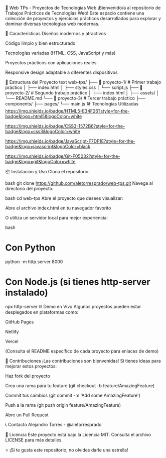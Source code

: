🌟 Web TPs - Proyectos de Tecnologías Web
¡Bienvenido/a al repositorio de Trabajos Prácticos de Tecnologías Web! Este espacio contiene una colección de proyectos y ejercicios prácticos desarrollados para explorar y dominar diversas tecnologías web modernas.

🚀 Características
Diseños modernos y atractivos

Código limpio y bien estructurado

Tecnologías variadas (HTML, CSS, JavaScript y más)

Proyectos prácticos con aplicaciones reales

Responsive design adaptable a diferentes dispositivos

📂 Estructura del Proyecto
text
web-tps/
├── 📁 proyecto-1/          # Primer trabajo práctico
│   ├── index.html
│   ├── styles.css
│   └── script.js
├── 📁 proyecto-2/          # Segundo trabajo práctico
│   ├── index.html
│   ├── assets/
│   └── README.md
└── 📁 proyecto-3/          # Tercer trabajo práctico
    ├── components/
    ├── pages/
    └── main.js
🛠️ Tecnologías Utilizadas
https://img.shields.io/badge/HTML5-E34F26?style=for-the-badge&logo=html5&logoColor=white

https://img.shields.io/badge/CSS3-1572B6?style=for-the-badge&logo=css3&logoColor=white

https://img.shields.io/badge/JavaScript-F7DF1E?style=for-the-badge&logo=javascript&logoColor=black

https://img.shields.io/badge/Git-F05032?style=for-the-badge&logo=git&logoColor=white

📦 Instalación y Uso
Clona el repositorio:

bash
git clone https://github.com/aletorresprado/web-tps.git
Navega al directorio del proyecto:

bash
cd web-tps
Abre el proyecto que desees visualizar:

Abre el archivo index.html en tu navegador favorito

O utiliza un servidor local para mejor experiencia:

bash
# Con Python
python -m http.server 8000

# Con Node.js (si tienes http-server instalado)
npx http-server
🌐 Demo en Vivo
Algunos proyectos pueden estar desplegados en plataformas como:

GitHub Pages

Netlify

Vercel

(Consulta el README específico de cada proyecto para enlaces de demo)

🤝 Contribuciones
¡Las contribuciones son bienvenidas! Si tienes ideas para mejorar estos proyectos:

Haz fork del proyecto

Crea una rama para tu feature (git checkout -b feature/AmazingFeature)

Commit tus cambios (git commit -m 'Add some AmazingFeature')

Push a la rama (git push origin feature/AmazingFeature)

Abre un Pull Request

📞 Contacto
Alejandro Torres - @aletorresprado

📄 Licencia
Este proyecto está bajo la Licencia MIT. Consulta el archivo LICENSE para más detalles.

⭐ ¡Si te gusta este repositorio, no olvides darle una estrella!
